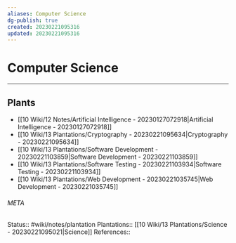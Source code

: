 ```yaml
---
aliases: Computer Science
dg-publish: true
created: 20230221095316
updated: 20230221095316
---
```

# Computer Science
---



## Plants
- [[10 Wiki/12 Notes/Artificial Intelligence - 20230127072918\|Artificial Intelligence - 20230127072918]]
- [[10 Wiki/13 Plantations/Cryptography - 20230221095634\|Cryptography - 20230221095634]]
- [[10 Wiki/13 Plantations/Software Development - 20230221103859\|Software Development - 20230221103859]]
- [[10 Wiki/13 Plantations/Software Testing - 20230221103934\|Software Testing - 20230221103934]]
- [[10 Wiki/13 Plantations/Web Development - 20230221035745\|Web Development - 20230221035745]]




###### META
Status:: #wiki/notes/plantation
Plantations:: [[10 Wiki/13 Plantations/Science - 20230221095021\|Science]]
References:: 
